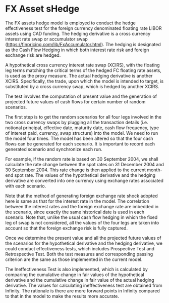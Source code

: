 # FX Asset sHedge

The FX assets hedge model is employed to conduct the hedge effectiveness test for the foreign currency denominated floating rate LIBOR assets using CAD funding. The hedging derivative is a cross currency interest rate swap or accumulator swap (https://finpricing.com/lib/FxAccumulator.html). The hedging is designated as the Cash Flow Hedging in which both interest rate risk and foreign exchange risk are hedged. 

A hypothetical cross currency interest rate swap (XCIRS), with the floating leg terms matching the critical terms of the hedged FC floating rate assets, is used as the proxy measure. The actual hedging derivative is another XCIRS. Specifically, the trade, upon which the model is intended to target, is substituted by a cross currency swap, which is hedged by another XCIRS.

The test involves the computation of present value and the generation of projected future values of cash flows for certain number of random scenarios.

The first step is to get the random scenarios for all four legs involved in the two cross currency swaps by plugging all the transaction details (i.e. notional principal, effective date, maturity date, cash flow frequency, type of interest paid, currency, swap structure) into the model. We need to run the model four times. The model has been altered so that the four cash flows can be generated for each scenario. It is important to record each generated scenario and synchronize each run.

For example, if the random rate is based on 30 September 2004, we shall calculate the rate change between the spot rates on 31 December 2004 and 30 September 2004. This rate change is then applied to the current month-end spot rate. The values of the hypothetical derivative and the hedging derivative are converted into one currency using exchange rates associated with each scenario.

Note that the method of generating foreign exchange rate shock adopted here is same as that for the interest rate in the model.  The correlation between the interest rates and the foreign exchange rate are imbedded in the scenario, since exactly the same historical date is used in each scenario. Note that, unlike the usual cash flow hedging in which the fixed leg of swap is not considered, all the values of the four legs are taken into account so that the foreign exchange risk is fully captured.

Once we determine the present value and all the projected future values of the scenarios for the hypothetical derivative and the hedging derivative, we could conduct effectiveness tests, which includes Prospective Test and Retrospective Test. Both the test measures and corresponding passing criterion are the same as those implemented in the current model.

The Ineffectiveness Test is also implemented, which is calculated by comparing the cumulative change in fair values of the hypothetical derivative and the cumulative change in fair value of the actual hedging derivative. The values for calculating ineffectiveness test are obtained from Infinity. The rationale is there are more forward points in Infinity compared to that in the model to make the results more accurate.




